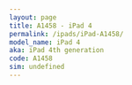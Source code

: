 ```yaml
---
layout: page
title: A1458 - iPad 4
permalink: /ipads/iPad-A1458/
model_name: iPad 4
aka: iPad 4th generation
code: A1458
sim: undefined
---
```

